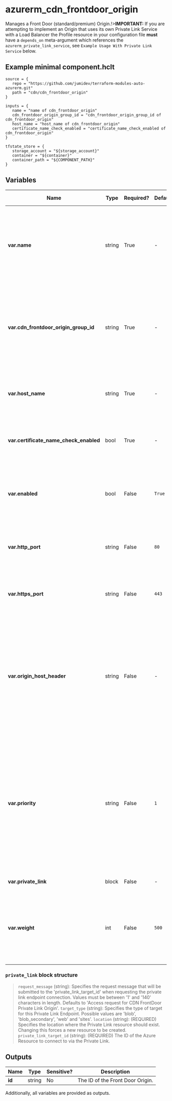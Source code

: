 # azurerm_cdn_frontdoor_origin

Manages a Front Door (standard/premium) Origin.!>**IMPORTANT:** If you are attempting to implement an Origin that uses its own Private Link Service with a Load Balancer the Profile resource in your configuration file **must** have a `depends_on` meta-argument which references the `azurerm_private_link_service`, see `Example Usage With Private Link Service` below.

## Example minimal component.hclt

```hcl
source = {
   repo = "https://github.com/jumidev/terraform-modules-auto-azurerm.git" 
   path = "cdn/cdn_frontdoor_origin" 
}

inputs = {
   name = "name of cdn_frontdoor_origin" 
   cdn_frontdoor_origin_group_id = "cdn_frontdoor_origin_group_id of cdn_frontdoor_origin" 
   host_name = "host_name of cdn_frontdoor_origin" 
   certificate_name_check_enabled = "certificate_name_check_enabled of cdn_frontdoor_origin" 
}

tfstate_store = {
   storage_account = "${storage_account}" 
   container = "${container}" 
   container_path = "${COMPONENT_PATH}" 
}

```

## Variables

| Name | Type | Required? |  Default  |  possible values |  Description |
| ---- | ---- | --------- |  ----------- | ----------- | ----------- |
| **var.name** | string | True | -  |  -  |  The name which should be used for this Front Door Origin. Changing this forces a new Front Door Origin to be created. | 
| **var.cdn_frontdoor_origin_group_id** | string | True | -  |  -  |  The ID of the Front Door Origin Group within which this Front Door Origin should exist. Changing this forces a new Front Door Origin to be created. | 
| **var.host_name** | string | True | -  |  -  |  The IPv4 address, IPv6 address or Domain name of the Origin. | 
| **var.certificate_name_check_enabled** | bool | True | -  |  -  |  Specifies whether certificate name checks are enabled for this origin. | 
| **var.enabled** | bool | False | `True`  |  `true`, `false`  |  Should the origin be enabled? Possible values are `true` or `false`. Defaults to `true`. | 
| **var.http_port** | string | False | `80`  |  -  |  The value of the HTTP port. Must be between `1` and `65535`. Defaults to `80`. | 
| **var.https_port** | string | False | `443`  |  -  |  The value of the HTTPS port. Must be between `1` and `65535`. Defaults to `443`. | 
| **var.origin_host_header** | string | False | -  |  -  |  The host header value (an IPv4 address, IPv6 address or Domain name) which is sent to the origin with each request. If unspecified the hostname from the request will be used. | 
| **var.priority** | string | False | `1`  |  -  |  Priority of origin in given origin group for load balancing. Higher priorities will not be used for load balancing if any lower priority origin is healthy. Must be between `1` and `5` (inclusive). Defaults to `1`. | 
| **var.private_link** | block | False | -  |  -  |  A `private_link` block. | 
| **var.weight** | int | False | `500`  |  -  |  The weight of the origin in a given origin group for load balancing. Must be between `1` and `1000`. Defaults to `500`. | 

### `private_link` block structure

>`request_message` (string): Specifies the request message that will be submitted to the 'private_link_target_id' when requesting the private link endpoint connection. Values must be between '1' and '140' characters in length. Defaults to 'Access request for CDN FrontDoor Private Link Origin'.
>`target_type` (string): Specifies the type of target for this Private Link Endpoint. Possible values are 'blob', 'blob_secondary', 'web' and 'sites'.
>`location` (string): (REQUIRED) Specifies the location where the Private Link resource should exist. Changing this forces a new resource to be created.
>`private_link_target_id` (string): (REQUIRED) The ID of the Azure Resource to connect to via the Private Link.



## Outputs

| Name | Type | Sensitive? | Description |
| ---- | ---- | --------- | --------- |
| **id** | string | No  | The ID of the Front Door Origin. | 

Additionally, all variables are provided as outputs.
